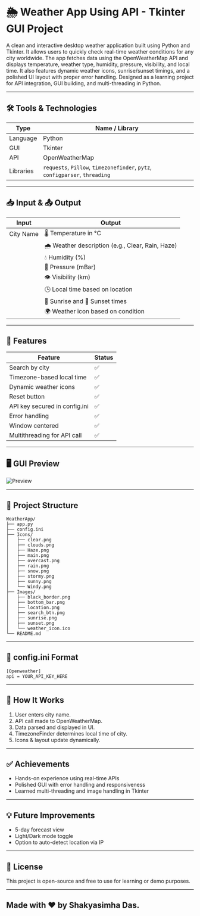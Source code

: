 # 🌦 Weather App Using API - Tkinter GUI Project

A clean and interactive desktop weather application built using Python and Tkinter. It allows users to quickly check real-time weather conditions for any city worldwide. The app fetches data using the OpenWeatherMap API and displays temperature, weather type, humidity, pressure, visibility, and local time. It also features dynamic weather icons, sunrise/sunset timings, and a polished UI layout with proper error handling. Designed as a learning project for API integration, GUI building, and multi-threading in Python.

---

## 🛠️ Tools & Technologies

| Type         | Name / Library       |
|--------------|----------------------|
| Language     | Python               |
| GUI          | Tkinter              |
| API          | OpenWeatherMap       |
| Libraries    | `requests`, `Pillow`, `timezonefinder`, `pytz`, `configparser`, `threading` |

---

## 📥 Input & 📤 Output

| Input        | Output                                                  |
|--------------|----------------------------------------------------------|
| City Name    | 🌡 Temperature in °C                                     |
|              | 🌧 Weather description (e.g., Clear, Rain, Haze)         |
|              | 💧 Humidity (%)                                          |
|              | 🔵 Pressure (mBar)                                       |
|              | 👁 Visibility (km)                                       |
|              | 🕒 Local time based on location                          |
|              | 🌅 Sunrise and 🌇 Sunset times                            |
|              | 🌍 Weather icon based on condition                       |

---

## 🚀 Features

| Feature                        | Status |
|--------------------------------|--------|
| Search by city                | ✅     |
| Timezone-based local time     | ✅     |
| Dynamic weather icons         | ✅     |
| Reset button                  | ✅     |
| API key secured in config.ini | ✅     |
| Error handling                | ✅     |
| Window centered               | ✅     |
| Multithreading for API call   | ✅     |

---

## 🖥️ GUI Preview

![Preview](https://github.com/user-attachments/assets/58f9961b-7f94-4b56-99f8-cdb27a30b98b)

---

## 📁 Project Structure

```
WeatherApp/
├── app.py
├── config.ini
├── Icons/
│   ├── clear.png
│   ├── clouds.png
│   ├── Haze.png
│   ├── main.png
│   ├── overcast.png
│   ├── rain.png
│   ├── snow.png
│   ├── stormy.png
│   ├── sunny.png
│   └── Windy.png
├── Images/
│   ├── black_border.png
│   ├── bottom_bar.png
│   ├── location.png
│   ├── search_btn.png
│   ├── sunrise.png
│   ├── sunset.png
│   └── weather_icon.ico
└── README.md
```

---

## 🔐 config.ini Format

```
[Openweather]
api = YOUR_API_KEY_HERE
```

---

## 🧪 How It Works

1. User enters city name.
2. API call made to OpenWeatherMap.
3. Data parsed and displayed in UI.
4. TimezoneFinder determines local time of city.
5. Icons & layout update dynamically.

---

## ✅ Achievements

- Hands-on experience using real-time APIs
- Polished GUI with error handling and responsiveness
- Learned multi-threading and image handling in Tkinter

---

## 💡 Future Improvements

- 5-day forecast view
- Light/Dark mode toggle
- Option to auto-detect location via IP

---

## 📜 License

This project is open-source and free to use for learning or demo purposes.

---

## Made with ❤️ by Shakyasimha Das.
